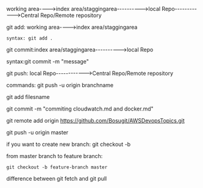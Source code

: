 


working area---->index area/staggingarea---------->local Repo------------>Central Repo/Remote repository


git add:  working area---->index area/staggingarea
   
    syntax: git add .

git commit:index area/staggingarea---------->local Repo

   syntax:git commit -m "message"

git push: local Repo------------>Central Repo/Remote repository

commands: git push -u origin branchname

git add filesname

 git commit -m "commiting cloudwatch.md and docker.md"

 git remote add origin https://github.com/Bosugit/AWSDevopsTopics.git

git push -u origin master



if you want to create new branch:  git checkout -b 


from master branch to feature branch:

    git checkout -b feature-branch master 


difference between git fetch and git pull